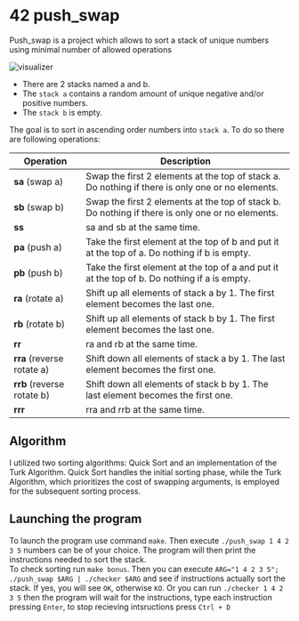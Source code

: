 # 42 push_swap
Push_swap is a project which allows to sort a stack of unique numbers using minimal number of allowed operations

![visualizer](push_swap.gif)

* There are 2 stacks named a and b.
* The `stack a` contains a random amount of unique negative and/or positive numbers.
* The `stack b` is empty.

The goal is to sort in ascending order numbers into `stack a`. To do so there are
following operations:

| Operation | Description |
| --------- | ----------- |
| **sa** (swap a) | Swap the first 2 elements at the top of stack a.  Do nothing if there is only one or no elements. |
| **sb** (swap b) | Swap the first 2 elements at the top of stack b. Do nothing if there is only one or no elements. |
| **ss** | sa and sb at the same time. |
| **pa** (push a) | Take the first element at the top of b and put it at the top of a. Do nothing if b is empty. |
| **pb** (push b) | Take the first element at the top of a and put it at the top of b. Do nothing if a is empty. |
| **ra** (rotate a) | Shift up all elements of stack a by 1. The first element becomes the last one. |
| **rb** (rotate b) | Shift up all elements of stack b by 1. The first element becomes the last one. |
| **rr** | ra and rb at the same time. |
| **rra** (reverse rotate a) | Shift down all elements of stack a by 1. The last element becomes the first one. |
| **rrb** (reverse rotate b) | Shift down all elements of stack b by 1. The last element becomes the first one. |
| **rrr** | rra and rrb at the same time. |

## Algorithm
I utilized two sorting algorithms: Quick Sort and an implementation of the Turk Algorithm. Quick Sort handles the initial sorting phase, while the Turk Algorithm, which prioritizes the cost of swapping arguments, is employed for the subsequent sorting process.


## Launching the program

To launch the program use command `make`. Then execute `./push_swap 1 4 2 3 5` numbers can be of your choice. The program will then print the instructions needed to sort the stack.  
To check sorting run `make bonus`. Then you can execute `ARG="1 4 2 3 5"; ./push_swap $ARG | ./checker $ARG` and see if instructions actually sort the stack. If yes, you will see `OK`, otherwise `KO`.
Or you can run `./checker 1 4 2 3 5` then the program will wait for the instructions, type each instruction pressing `Enter`, to stop recieving intsructions press `Ctrl + D`
